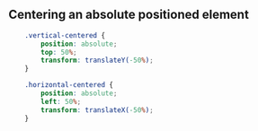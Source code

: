 

## Centering an absolute positioned element


```css
    .vertical-centered {
        position: absolute;
        top: 50%;
        transform: translateY(-50%);
    }

    .horizontal-centered {
        position: absolute;
        left: 50%;
        transform: translateX(-50%);
    }
```
